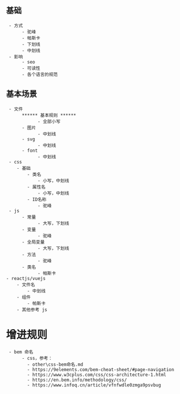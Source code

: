 ## 基础
	 - 方式
		  - 驼峰
		  - 帕斯卡
		  - 下划线
		  - 中划线
	 - 影响
		  - seo
		  - 可读性
		  - 各个语言的规范
## 基本场景
	 - 文件
		  ****** 基本规则 ******
				- 全部小写
		  - 图片
				- 中划线
		  - svg
				- 中划线
		  - font
				- 中划线
	 - css
	 	- 基础
	 		- 类名
	 			- 小写，中划线
	 		- 属性名
	 			- 小写，中划线
	 		- ID名称
	 			- 驼峰
	 - js
		  - 常量
				- 大写，下划线
		  - 变量
				- 驼峰
		  - 全局变量
				- 大写，下划线
		  - 方法
				- 驼峰
		  - 类名
				- 帕斯卡
	- reactjs/vuejs
		- 文件名
			- 中划线
		- 组件
			- 帕斯卡
		- 其他参考 js

# 增进规则
	 - bem 命名
		  - css，参考：
		  	- other\css-bem命名.md
			- https://9elements.com/bem-cheat-sheet/#page-navigation
			- https://www.w3cplus.com/css/css-architecture-1.html
		  	- https://en.bem.info/methodology/css/
			- https://www.infoq.cn/article/vfnfwdle0zmga9psvbug
